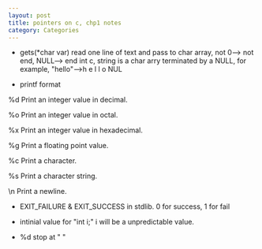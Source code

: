 ```yaml
---
layout: post
title: pointers on c, chp1 notes
category: Categories
---
```

* gets(*char var) 
read one line of text and pass to char array, not 0--> not end, NULL--> end
int c, string is a char arry terminated by a NULL, for example, "hello"-->h e l l o NUL

* printf format

%d Print an integer value in decimal.

%o Print an integer value in octal. 

%x Print an integer value in hexadecimal.

%g Print a floating point value. 

%c Print a character. 

%s Print a character string.

\n Print a newline.

* EXIT_FAILURE & EXIT_SUCCESS
in stdlib. 0 for success, 1 for fail

* intinial value
for "int i;" i will be a unpredictable value.

* %d
stop at " "